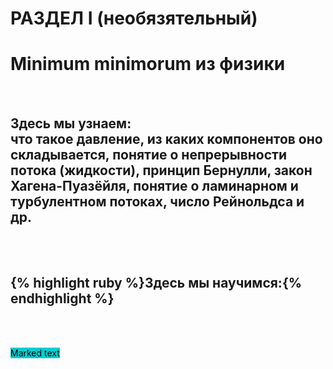 # РАЗДЕЛ I (необязятельный)

# Minimum minimorum из физики 
 <br/>
 
## Здесь мы узнаем: <br/> что такое давление, из каких компонентов оно складывается, понятие о непрерывности потока (жидкости), принцип Бернулли, закон Хагена-Пуазёйля, понятие о ламинарном и турбулентном потоках, число Рейнольдса и др.
 <br/> 
 <br/> 
 
 ## {% highlight ruby %}Здесь мы научимся:{% endhighlight %} 
 <br/> 
 <br/> 
 
<mark style="background: #00ced1!important">Marked text</mark>
 
